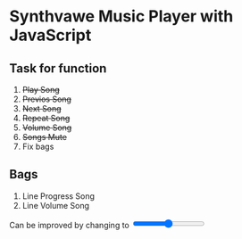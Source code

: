# Synthvawe Music Player with JavaScript

## Task for function

1. ~~Play Song~~
2. ~~Previos Song~~
3. ~~Next Song~~
4. ~~Repeat Song~~
5. ~~Volume Song~~
6. ~~Songs Mute~~
7. Fix bags

## Bags

1. Line Progress Song
2. Line Volume Song

Can be improved by changing to <input type="range">